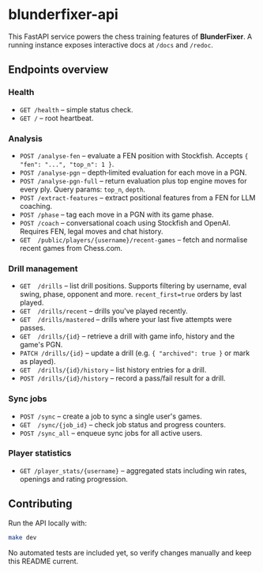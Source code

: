 # blunderfixer-api

This FastAPI service powers the chess training features of **BlunderFixer**. A running instance exposes interactive docs at `/docs` and `/redoc`.

## Endpoints overview

### Health
- `GET /health` – simple status check.
- `GET /` – root heartbeat.

### Analysis
- `POST /analyse-fen` – evaluate a FEN position with Stockfish. Accepts `{ "fen": "...", "top_n": 1 }`.
- `POST /analyse-pgn` – depth‑limited evaluation for each move in a PGN.
- `POST /analyse-pgn-full` – return evaluation plus top engine moves for every ply. Query params: `top_n`, `depth`.
- `POST /extract-features` – extract positional features from a FEN for LLM coaching.
- `POST /phase` – tag each move in a PGN with its game phase.
- `POST /coach` – conversational coach using Stockfish and OpenAI. Requires FEN, legal moves and chat history.
- `GET  /public/players/{username}/recent-games` – fetch and normalise recent games from Chess.com.

### Drill management
- `GET  /drills` – list drill positions. Supports filtering by username, eval swing, phase, opponent and more. `recent_first=true` orders by last played.
- `GET  /drills/recent` – drills you've played recently.
- `GET  /drills/mastered` – drills where your last five attempts were passes.
- `GET  /drills/{id}` – retrieve a drill with game info, history and the game's PGN.
- `PATCH /drills/{id}` – update a drill (e.g. `{ "archived": true }` or mark as played).
- `GET  /drills/{id}/history` – list history entries for a drill.
- `POST /drills/{id}/history` – record a pass/fail result for a drill.

### Sync jobs
- `POST /sync` – create a job to sync a single user's games.
- `GET  /sync/{job_id}` – check job status and progress counters.
- `POST /sync_all` – enqueue sync jobs for all active users.

### Player statistics
- `GET /player_stats/{username}` – aggregated stats including win rates, openings and rating progression.

## Contributing

Run the API locally with:

```bash
make dev
```

No automated tests are included yet, so verify changes manually and keep this README current.
